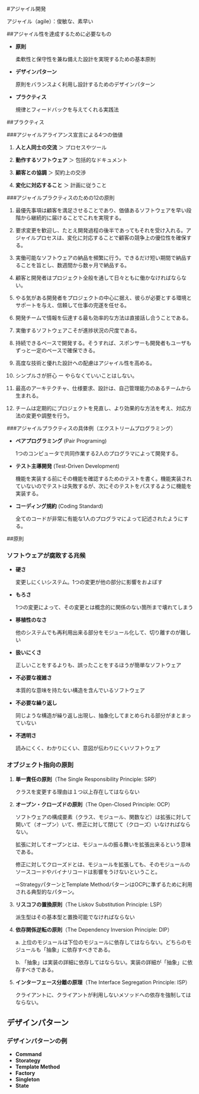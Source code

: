 #アジャイル開発

アジャイル（agile）：俊敏な、素早い

##アジャイル性を達成するために必要なもの

* **原則**

    柔軟性と保守性を兼ね備えた設計を実現するための基本原則

* **デザインパターン**

    原則をバランスよく利用し設計するためのデザインパターン

* **プラクティス**

    規律とフィードバックを与えてくれる実践法


##プラクティス

###アジャイルアライアンス宣言による4つの価値

1. **人と人同士の交流** ＞ プロセスやツール

2. **動作するソフトウェア** ＞ 包括的なドキュメント

3. **顧客との協調** ＞ 契約上の交渉

4. **変化に対応すること** ＞ 計画に従うこと

###アジャイルプラクティスのための12の原則

1. 最優先事項は顧客を満足させることであり、価値あるソフトウェアを早い段階から継続的に届けることでこれを実現する。

2. 要求変更を歓迎し、たとえ開発過程の後半であってもそれを受け入れる。アジャイルプロセスは、変化に対応することで顧客の競争上の優位性を確保する。

3. 実働可能なソフトウェアの納品を頻繁に行う。できるだけ短い期間で納品することを旨とし、数週間から数ヶ月で納品する。

4. 顧客と開発者はプロジェクト全般を通して日々ともに働かなければならない。

5. やる気がある開発者をプロジェクトの中心に据え、彼らが必要とする環境とサポートを与え、信頼して仕事の完遂を任せる。

6. 開発チームで情報を伝達する最も効率的な方法は直接話し合うことである。

7. 実働するソフトウェアこそが進捗状況の尺度である。

8. 持続できるペースで開発する。そうすれば、スポンサーも開発者もユーザもずっと一定のペースで確保できる。

9. 高度な技術と優れた設計への配慮はアジャイル性を高める。

10. シンプルさが肝心 ー やらなくていいことはしない。

11. 最高のアーキテクチャ、仕様要求、設計は、自己管理能力のあるチームから生まれる。

12. チームは定期的にプロジェクトを見直し、より効果的な方法を考え、対応方法の変更や調整を行う。

###アジャイルプラクティスの具体例（エクストリームプログラミング）

* **ペアプログラミング** (Pair Programing)

    1つのコンピュータで共同作業する2人のプログラマによって開発する。

* **テスト主導開発** (Test-Driven Development)

    機能を実装する前にその機能を確認するためのテストを書く。機能実装されていないのでテストは失敗するが、次にそのテストをパスするように機能を実装する。

* **コーディング規約** (Coding Standard)

    全てのコードが非常に有能な1人のプログラマによって記述されたようにする。

##原則

### ソフトウェアが腐敗する兆候

* **硬さ**

    変更しにくいシステム。1つの変更が他の部分に影響をおよぼす

* **もろさ**

    1つの変更によって、その変更とは概念的に関係のない箇所まで壊れてしまう

* **移植性のなさ**

    他のシステムでも再利用出来る部分をモジュール化して、切り離すのが難しい

* **扱いにくさ**

    正しいことをするよりも、誤ったことをするほうが簡単なソフトウェア

* **不必要な複雑さ**

    本質的な意味を持たない構造を含んでいるソフトウェア

* **不必要な繰り返し**

    同じような構造が繰り返し出現し、抽象化してまとめられる部分がまとまっていない

* **不透明さ**

    読みにくく、わかりにくい、意図が伝わりにくいソフトウェア

### オブジェクト指向の原則

1. **単一責任の原則**（The Single Responsibility Principle: SRP）

    クラスを変更する理由は１つ以上存在してはならない

2. **オープン・クローズドの原則**（The Open-Closed Principle: OCP）

    ソフトウェアの構成要素（クラス、モジュール、関数など）は拡張に対して開いて（オープン）いて、修正に対して閉じて（クローズ）いなければならない。

    拡張に対してオープンとは、モジュールの振る舞いを拡張出来るという意味である。

    修正に対してクローズドとは、モジュールを拡張しても、そのモジュールのソースコードやバイナリコードは影響をうけないということ。

    ⇨StrategyパターンとTemplate MethodパターンはOCPに準ずるために利用される典型的なパターン。

3. **リスコフの置換原則**（The Liskov Substitution Principle: LSP）

    派生型はその基本型と置換可能でなければならない

4. **依存関係逆転の原則**（The Dependency Inversion Principle: DIP）

    a. 上位のモジュールは下位のモジュールに依存してはならない。どちらのモジュールも「抽象」に依存すべきである。

    b. 「抽象」は実装の詳細に依存してはならない。実装の詳細が「抽象」に依存すべきである。

5. **インターフェース分離の原理**（The Interface Segregation Principle: ISP）

    クライアントに、クライアントが利用しないメソッドへの依存を強制してはならない。

## デザインパターン

### デザインパターンの例

* **Command**
* **Storategy**
* **Template Method**
* **Factory**
* **Singleton**
* **State**

